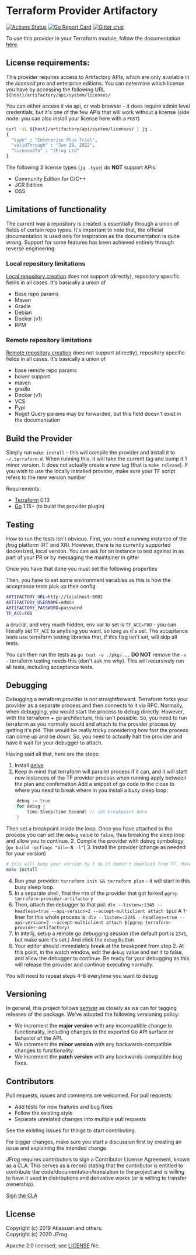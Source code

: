 # Terraform Provider Artifactory

[![Actions Status](https://github.com/jfrog/terraform-provider-artifactory/workflows/release/badge.svg)](https://github.com/jfrog/terraform-provider-artifactory/actions)
[![Go Report Card](https://goreportcard.com/badge/github.com/jfrog/terraform-provider-artifactory)](https://goreportcard.com/report/github.com/jfrog/terraform-provider-artifactory)
[![Gitter chat](https://badges.gitter.im/gitterHQ/gitter.png)](https://gitter.im/jfrog/terraform)

To use this provider in your Terraform module, follow the documentation [here](https://registry.terraform.io/providers/jfrog/artifactory/latest/docs).

## License requirements:

This provider requires access to Artifactory APIs, which are only available in the _licensed_ pro and enterprise editions.
You can determine which license you have by accessing the following URL
`${host}/artifactory/api/system/licenses/`

You can either access it via api, or web browser - it does require admin level credentials, but it's one of the few
APIs that will work without a license (side node: you can also install your license here with a `POST`)
```bash
curl -sL ${host}/artifactory/api/system/licenses/ | jq .
{
  "type" : "Enterprise Plus Trial",
  "validThrough" : "Jan 29, 2022",
  "licensedTo" : "JFrog Ltd"
}

```
The following 3 license types (`jq .type`) do **NOT** support APIs:
- Community Edition for C/C++
- JCR Edition
- OSS

## Limitations of functionality
The current way a repository is created is essentially through a union of fields of certain repo types. 
It's important to note that, the official documentation is used only for inspiration as the documentation is quite wrong.
Support for some features has been achieved entirely through reverse engineering.

### Local repository limitations
[Local repository creation](https://www.jfrog.com/confluence/display/JFROG/Repository+Configuration+JSON#RepositoryConfigurationJSON-LocalRepository)
does not support (directly), repository specific fields in all cases. It's basically a union of
- Base repo params
- Maven
- Gradle
- Debian
- Docker (v1)
- RPM

### Remote repository limitations
[Remote repository creation](https://www.jfrog.com/confluence/display/JFROG/Repository+Configuration+JSON#RepositoryConfigurationJSON-RemoteRepository) 
does not support (directly), repository specific fields in all cases. It's basically a union of
- base remote repo params
- bower support
- maven
- gradle
- Docker (v1)
- VCS
- Pypi
- Nuget 
Query params may be forwarded, but this field doesn't exist in the documentation


## Build the Provider
Simply run `make install` - this will compile the provider and install it to `~/.terraform.d`. When running this, it will
take the current tag and bump it 1 minor version. It does not actually create a new tag (that is `make release`). 
If you wish to use the locally installed provider, make sure your TF script refers to the new version number 

Requirements:
- [Terraform](https://www.terraform.io/downloads.html) 0.13
- [Go](https://golang.org/doc/install) 1.15+ (to build the provider plugin)

## Testing
How to run the tests isn't obvious.
First, you need a running instance of the jfrog platform (RT and XR). However, there is no currently supported dockerized, local
version. You can ask for an instance to test against in as part of your PR or by messaging the maintainer in gitter

Once you have that done you must set the following properties

Then, you have to set some environment variables as this is how the acceptance tests pick up their config
```bash
ARTIFACTORY_URL=http://localhost:8082
ARTIFACTORY_USERNAME=admin
ARTIFACTORY_PASSWORD=password
TF_ACC=FOO
```
a crucial, and very much hidden, env var to set is
`TF_ACC=FOO` - you can literally set `TF_ACC` to anything you want, so long as it's set. The acceptance tests use
terraform testing libraries that, if this flag isn't set, will skip all tests.

You can then run the tests as
`go test -v ./pkg/...`
**DO NOT** remove the `-v` - terraform testing needs this (don't ask me why). This will recursively run all tests, including
acceptance tests. 

## Debugging
Debugging a terraform provider is not straightforward. Terraform forks your provider as a separate process and then 
connects to it via RPC. Normally, when debugging, you would start the process to debug directly. However, with the 
terraform + go architecture, this isn't possible. So, you need to run terraform as you normally would and attach to the
provider process by getting it's pid. This would be really tricky considering how fast the process can come up and be down.
So, you need to actually halt the provider and have it wait for your debugger to attach. 

Having said all that, here are the steps:
1. Install [delve](https://github.com/go-delve/delve)
2. Keep in mind that terraform will 
   parallel process if it can, and it will start new instances of the TF provider process when running apply between the plan and confirmation
   Add a snippet of go code to the close to where you need to break where in you install a busy sleep loop:
```go
	debug := true
	for debug {
		time.Sleep(time.Second) // set breakpoint here
	}
``` 
Then set a breakpoint inside the loop. Once you have attached to the process you can set the `debug` value to `false`,
thus breaking the sleep loop and allow you to continue. 
2. Compile the provider with debug symbology (`go build -gcflags "all=-N -l"`)
3. Install the provider (change as needed for your version)
```bash 
# this will bump your version by 1 so it doesn't download from TF. Make sure you update any test scripts accordingly
make install 
```
4. Run your provider: `terraform init && terraform plan` - it will start in this busy sleep loop.
5. In a separate shell, find the `PID` of the provider that got forked 
`pgrep terraform-provider-artifactory`
6. Then, attach the debugger to that pid: `dlv --listen=:2345 --headless=true --api-version=2 --accept-multiclient attach $pid`
A 1-liner for this whole process is: 
`dlv --listen=:2345 --headless=true --api-version=2 --accept-multiclient attach $(pgrep terraform-provider-artifactory)`
7. In intellij, setup a remote go debugging session (the default port is `2345`, but make sure it's set.) And click the `debug` button
8. Your editor should immediately break at the breakpoint from step 2. At this point, in the watch window, edit the `debug` 
value and set it to false, and allow the debugger to continue. Be ready for your debugging as this will release the provider 
and continue executing normally.

You will need to repeat steps 4-8 everytime you want to debug





## Versioning
In general, this project follows [semver](https://semver.org/) as closely as we
can for tagging releases of the package. We've adopted the following versioning policy:

* We increment the **major version** with any incompatible change to
	functionality, including changes to the exported Go API surface
	or behavior of the API.
* We increment the **minor version** with any backwards-compatible changes to
	functionality.
* We increment the **patch version** with any backwards-compatible bug fixes.

## Contributors
Pull requests, issues and comments are welcomed. For pull requests:

* Add tests for new features and bug fixes
* Follow the existing style
* Separate unrelated changes into multiple pull requests

See the existing issues for things to start contributing.

For bigger changes, make sure you start a discussion first by creating
an issue and explaining the intended change.

JFrog requires contributors to sign a Contributor License Agreement,
known as a CLA. This serves as a record stating that the contributor is
entitled to contribute the code/documentation/translation to the project
and is willing to have it used in distributions and derivative works
(or is willing to transfer ownership).

[Sign the CLA](https://cla-assistant.io/jfrog/terraform-provider-artifactory)

## License
Copyright (c) 2019 Atlassian and others.  
Copyright (c) 2020 JFrog.

Apache 2.0 licensed, see [LICENSE][LICENSE] file.

[LICENSE]: ./LICENSE